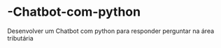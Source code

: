 # -Chatbot-com-python
Desenvolver um  Chatbot com python para responder perguntar na área tributária

